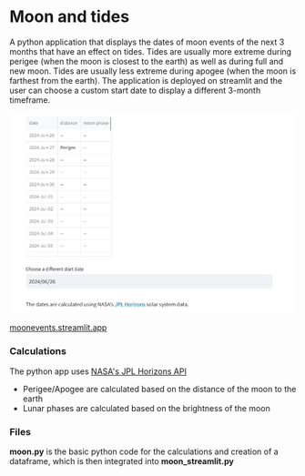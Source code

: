 # Moon and tides
A python application that displays the dates of moon events of the next 3 months that have an effect on tides. Tides are usually more extreme during perigee (when the moon is closest to the earth) as well as during full and new moon. Tides are usually less extreme during apogee (when the moon is farthest from the earth).
The application is deployed on streamlit and the user can choose a custom start date to display a different 3-month timeframe.

<img src=screenshot_streamlit.jpg>

[moonevents.streamlit.app](https://moonevents.streamlit.app/)


### Calculations
The python app uses [NASA's JPL Horizons API](https://ssd-api.jpl.nasa.gov/doc/horizons.html)
* Perigee/Apogee are calculated based on the distance of the moon to the earth
* Lunar phases are calculated based on the brightness of the moon

### Files
**moon.py** is the basic python code for the calculations and creation of a dataframe, which is then integrated into **moon_streamlit.py**

